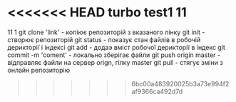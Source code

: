<<<<<<< HEAD
turbo
test1
11
=======
11
1
git clone 'link' - копіює репозиторій з вказаного лінку
git init - створює репозиторій
git status - показує стан файлів в робочій дерикторії і індексі
git add - додаэ вміст робочої дерикторії в індекс
git commit -m 'coment' - локально зберігає файли
git push origin master - відправляє файли на сервер orign, гілку master
git pull - стягує зміни з онлайн репозиторію
>>>>>>> 6bc00a483920025b3a73e994f2af9366ca492d7d
